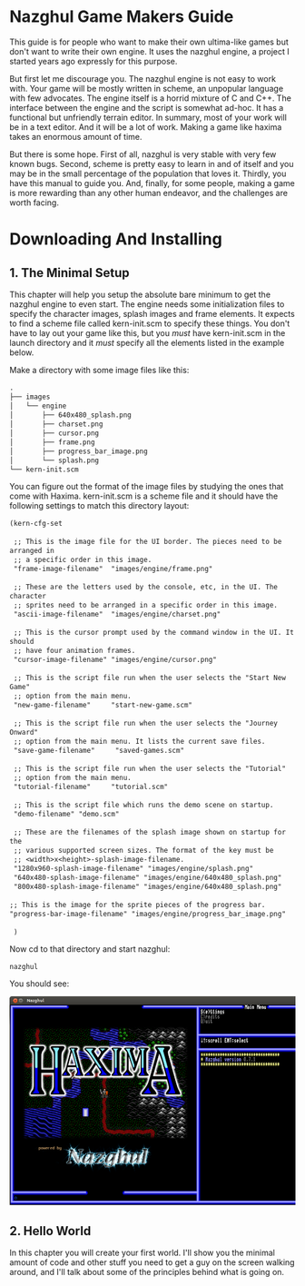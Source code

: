 Nazghul Game Makers Guide
=========================

This guide is for people who want to make their own ultima-like games but don't
want to write their own engine. It uses the nazghul engine, a project I started
years ago expressly for this purpose.

But first let me discourage you. The nazghul engine is not easy to work
with. Your game will be mostly written in scheme, an unpopular language with
few advocates. The engine itself is a horrid mixture of C and C++. The
interface between the engine and the script is somewhat ad-hoc. It has a
functional but unfriendly terrain editor. In summary, most of your work will be
in a text editor. And it will be a lot of work. Making a game like haxima takes
an enormous amount of time.

But there is some hope. First of all, nazghul is very stable with very few
known bugs. Second, scheme is pretty easy to learn in and of itself and you may
be in the small percentage of the population that loves it. Thirdly, you have
this manual to guide you. And, finally, for some people, making a game is more
rewarding than any other human endeavor, and the challenges are worth facing.

# Downloading And Installing

## 1. The Minimal Setup

This chapter will help you setup the absolute bare minimum to get the nazghul
engine to even start. The engine needs some initialization files to specify the
character images, splash images and frame elements. It expects to find a scheme
file called kern-init.scm to specify these things. You don't have to lay out
your game like this, but you *must* have kern-init.scm in the launch directory
and it *must* specify all the elements listed in the example below.

Make a directory with some image files like this:

    .
    ├── images
    │   └── engine
    │       ├── 640x480_splash.png
    │       ├── charset.png
    │       ├── cursor.png
    │       ├── frame.png
    │       ├── progress_bar_image.png
    │       └── splash.png
    └── kern-init.scm

You can figure out the format of the image files by studying the ones that come
with Haxima. kern-init.scm is a scheme file and it should have the following
settings to match this directory layout:

    (kern-cfg-set 
    
     ;; This is the image file for the UI border. The pieces need to be arranged in
     ;; a specific order in this image.
     "frame-image-filename"  "images/engine/frame.png"
    
     ;; These are the letters used by the console, etc, in the UI. The character
     ;; sprites need to be arranged in a specific order in this image.
     "ascii-image-filename"  "images/engine/charset.png"
    
     ;; This is the cursor prompt used by the command window in the UI. It should
     ;; have four animation frames.
     "cursor-image-filename" "images/engine/cursor.png"
    
     ;; This is the script file run when the user selects the "Start New Game"
     ;; option from the main menu.
     "new-game-filename"     "start-new-game.scm"
    
     ;; This is the script file run when the user selects the "Journey Onward"
     ;; option from the main menu. It lists the current save files.
     "save-game-filename"     "saved-games.scm"
    
     ;; This is the script file run when the user selects the "Tutorial"
     ;; option from the main menu.
     "tutorial-filename"     "tutorial.scm"
    
     ;; This is the script file which runs the demo scene on startup.
     "demo-filename" "demo.scm"
    
     ;; These are the filenames of the splash image shown on startup for the
     ;; various supported screen sizes. The format of the key must be
     ;; <width>x<height>-splash-image-filename.
     "1280x960-splash-image-filename" "images/engine/splash.png"
     "640x480-splash-image-filename" "images/engine/640x480_splash.png"
     "800x480-splash-image-filename" "images/engine/640x480_splash.png"
    
    ;; This is the image for the sprite pieces of the progress bar.
    "progress-bar-image-filename" "images/engine/progress_bar_image.png"
    
     )
    
Now cd to that directory and start nazghul:

    nazghul

You should see:

![Screenshot of minimal setup](screenshots/minimal.png)

## 2. Hello World

In this chapter you will create your first world. I'll show you the minimal
amount of code and other stuff you need to get a guy on the screen walking
around, and I'll talk about some of the principles behind what is going on.
